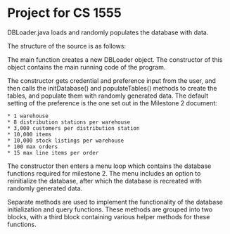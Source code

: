 # Project for CS 1555

DBLoader.java loads and randomly populates the database with data. 

The structure of the source is as follows:

The main function creates a new DBLoader object.
The constructor of this object contains the main running code of the program.

The constructor gets credential and preference input from the user, and then calls the
initDatabase() and populateTables() methods to create the tables, and populate them with
randomly generated data. The default setting of the preference is the one set out in the Milestone 2 document:

	* 1 warehouse
	* 8 distribution stations per warehouse
	* 3,000 customers per distribution station
	* 10,000 items
	* 10,000 stock listings per warehouse
	* 100 max orders
	* 15 max line items per order

The constructor then enters a menu loop which contains the database functions required for
milestone 2. The menu includes an option to reinitialize the database, after which the database is recreated with randomly generated data. 

Separate methods are used to implement the functionality of the database initialization
and query functions. These methods are grouped into two blocks, with a third block containing
various helper methods for these functions.